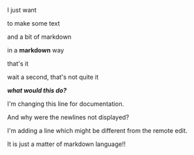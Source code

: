 I just want

to make some text

and a bit of markdown

in a **markdown** way

that's it

wait a second, that's not quite it

***what would this do?***

I'm changing this line for documentation.



And why were the newlines not displayed?

I'm adding a line which might be different from the remote edit.

It is just a matter of markdown language!!
